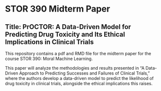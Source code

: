 # STOR 390 Midterm Paper
## Title: PrOCTOR: A Data-Driven Model for Predicting Drug Toxicity and Its Ethical Implications in Clinical Trials

This repository contains a pdf and RMD file for the midterm paper for the course STOR 390: Moral Machine Learning.

This paper will analyze the methodologies and results presented in “A Data-Driven Approach to Predicting Successes and Failures of Clinical Trials,” where the authors develop a data-driven model to predict the likelihood of drug toxicity in clinical trials, alongside the ethical implications this raises.
